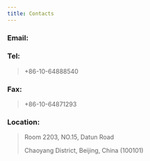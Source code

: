 ```yaml
---
title: Contacts
---
```

### Email:

> <a href='mailto:zhuyan@ibp.ac.cn'><i class="fa fa-envelope fa-2x"></i></a>

### Tel:
> +86-10-64888540

### Fax:
> +86-10-64871293

### Location:
> Room 2203, NO.15, Datun Road
>
> Chaoyang District, Beijing, China (100101)

<head>
<script src="https://code.jquery.com/jquery-1.10.2.js"></script>
</head>

<body>
<div id="map" style="height: 20rem; width: 100%; max-width: 40rem;"></div>
</body>

<script type="text/javascript">
    $.ajax({
        dataType: 'jsonp',
        url: 'https://www.google.com/jsapi',
        timeout: 1000,
        complete: function(obj,st) {
            mapjs = document.createElement("script");
            mapjs.type = "text/javascript";
            mapjs.async = true;
            mapjs.defer = true;
            if (obj.status == 200) {
                mapjs.src = "https://maps.googleapis.com/maps/api/js?key=AIzaSyCgrN3EuAV5ep3qUvV0Xo2Xpjvp91elL8I&callback=googleinitMap";
            } else {
                mapjs.src = "https://api.map.baidu.com/api?v=2.0&ak=2DZHIaUnG4oU5oLaVqmG9A91UFcz8bGY&callback=baiduinitMap";
            }
            document.body.appendChild(mapjs);
        }
    });
</script>

<script type="text/javascript">
    function googleinitMap() {
        var uluru = {lat: 40.002939, lng: 116.376818};
        var map = new google.maps.Map(document.getElementById('map'), {
            zoom: 16,
            center: uluru
        });
        var marker = new google.maps.Marker({
            position: uluru,
            map: map
        });
    }
    function baiduinitMap(){
        var map = new BMap.Map("map");
        var point = new BMap.Point(116.38332,40.009132);
        map.centerAndZoom(point, 16);
        var marker = new BMap.Marker(point);
        var icon = marker.getIcon();
        icon.setSize(new BMap.Size(40,40));
        map.addOverlay(marker);
        var top_left_navigation = new BMap.NavigationControl();    
		map.addControl(top_left_navigation);
        var mapType = new BMap.MapTypeControl({mapTypes: [BMAP_NORMAL_MAP,BMAP_HYBRID_MAP]});
        map.addControl(mapType);
    }
</script>